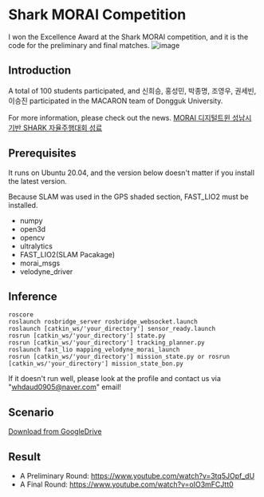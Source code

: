 # Shark MORAI Competition
I won the Excellence Award at the Shark MORAI competition, and it is the code for the preliminary and final matches.
![image](https://github.com/user-attachments/assets/b1729515-7392-4749-bba4-82bca60295ed)


## Introduction
A total of 100 students participated, and 신희승, 홍성민, 박종명, 조영우, 권세빈, 이승진 participated in the MACARON team of Dongguk University.

For more information, please check out the news.
[MORAI 디지털트윈 성남시 기반 SHARK 자율주행대회 성료](https://www.morai.ai/ko/post/%EB%AA%A8%EB%9D%BC%EC%9D%B4-%EB%94%94%EC%A7%80%ED%84%B8%ED%8A%B8%EC%9C%88-%EC%84%B1%EB%82%A8%EC%8B%9C-%EA%B8%B0%EB%B0%98-%EC%83%A4%ED%81%AC%EC%9E%90%EC%9C%A8%EC%A3%BC%ED%96%89%EB%8C%80%ED%9A%8C-%EC%84%B1%EB%A3%8C)

## Prerequisites
It runs on Ubuntu 20.04, and the version below doesn't matter if you install the latest version.

Because SLAM was used in the GPS shaded section, FAST_LIO2 must be installed.

- numpy
- open3d
- opencv
- ultralytics
- FAST_LIO2(SLAM Pacakage)
- morai_msgs
- velodyne_driver

## Inference

```Shell
roscore
roslaunch rosbridge_server rosbridge_websocket.launch
roslaunch [catkin_ws/'your_directory'] sensor_ready.launch
rosrun [catkin_ws/'your_directory'] state.py
rosrun [catkin_ws/'your_directory'] tracking_planner.py
roslaunch fast_lio mapping_velodyne_morai_launch
rosrun [catkin_ws/'your_directory'] mission_state.py or rosrun [catkin_ws/'your_directory'] mission_state_bon.py
```

If it doesn't run well, please look at the profile and contact us via "whdaud0905@naver.com" email!

## Scenario
[Download from GoogleDrive](https://drive.google.com/drive/folders/1sBTfBEsG0oSAXzzPXgU61zWrStDhcfgR?usp=sharing)


## Result
- A Preliminary Round: https://www.youtube.com/watch?v=3tq5JOpf_dU
- A Final Round: https://www.youtube.com/watch?v=oIO3mFCJtt0

